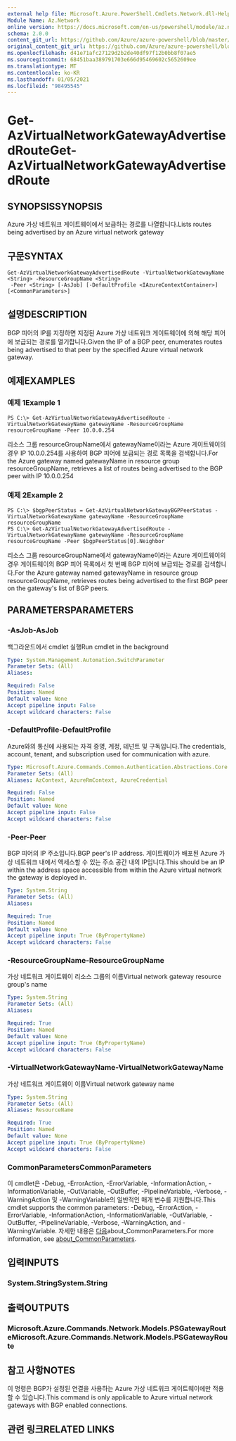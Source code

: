 ```yaml
---
external help file: Microsoft.Azure.PowerShell.Cmdlets.Network.dll-Help.xml
Module Name: Az.Network
online version: https://docs.microsoft.com/en-us/powershell/module/az.network/get-azvirtualnetworkgatewayadvertisedroute
schema: 2.0.0
content_git_url: https://github.com/Azure/azure-powershell/blob/master/src/Network/Network/help/Get-AzVirtualNetworkGatewayAdvertisedRoute.md
original_content_git_url: https://github.com/Azure/azure-powershell/blob/master/src/Network/Network/help/Get-AzVirtualNetworkGatewayAdvertisedRoute.md
ms.openlocfilehash: d41e71afc27129d2b2de40df97f12b0bb8f07ae5
ms.sourcegitcommit: 68451baa389791703e666d95469602c5652609ee
ms.translationtype: MT
ms.contentlocale: ko-KR
ms.lasthandoff: 01/05/2021
ms.locfileid: "98495545"
---
```

# <span data-ttu-id="c4f3f-101">Get-AzVirtualNetworkGatewayAdvertisedRoute</span><span class="sxs-lookup"><span data-stu-id="c4f3f-101">Get-AzVirtualNetworkGatewayAdvertisedRoute</span></span>

## <span data-ttu-id="c4f3f-102">SYNOPSIS</span><span class="sxs-lookup"><span data-stu-id="c4f3f-102">SYNOPSIS</span></span>
<span data-ttu-id="c4f3f-103">Azure 가상 네트워크 게이트웨이에서 보급하는 경로를 나열합니다.</span><span class="sxs-lookup"><span data-stu-id="c4f3f-103">Lists routes being advertised by an Azure virtual network gateway</span></span>

## <span data-ttu-id="c4f3f-104">구문</span><span class="sxs-lookup"><span data-stu-id="c4f3f-104">SYNTAX</span></span>

```
Get-AzVirtualNetworkGatewayAdvertisedRoute -VirtualNetworkGatewayName <String> -ResourceGroupName <String>
 -Peer <String> [-AsJob] [-DefaultProfile <IAzureContextContainer>] [<CommonParameters>]
```

## <span data-ttu-id="c4f3f-105">설명</span><span class="sxs-lookup"><span data-stu-id="c4f3f-105">DESCRIPTION</span></span>
<span data-ttu-id="c4f3f-106">BGP 피어의 IP를 지정하면 지정된 Azure 가상 네트워크 게이트웨이에 의해 해당 피어에 보급되는 경로를 열기합니다.</span><span class="sxs-lookup"><span data-stu-id="c4f3f-106">Given the IP of a BGP peer, enumerates routes being advertised to that peer by the specified Azure virtual network gateway.</span></span> 

## <span data-ttu-id="c4f3f-107">예제</span><span class="sxs-lookup"><span data-stu-id="c4f3f-107">EXAMPLES</span></span>

### <span data-ttu-id="c4f3f-108">예제 1</span><span class="sxs-lookup"><span data-stu-id="c4f3f-108">Example 1</span></span>
```
PS C:\> Get-AzVirtualNetworkGatewayAdvertisedRoute -VirtualNetworkGatewayName gatewayName -ResourceGroupName resourceGroupName -Peer 10.0.0.254
```

<span data-ttu-id="c4f3f-109">리소스 그룹 resourceGroupName에서 gatewayName이라는 Azure 게이트웨이의 경우 IP 10.0.0.254를 사용하여 BGP 피어에 보급되는 경로 목록을 검색합니다.</span><span class="sxs-lookup"><span data-stu-id="c4f3f-109">For the Azure gateway named gatewayName in resource group resourceGroupName, retrieves a list of routes being advertised to the BGP peer with IP 10.0.0.254</span></span>

### <span data-ttu-id="c4f3f-110">예제 2</span><span class="sxs-lookup"><span data-stu-id="c4f3f-110">Example 2</span></span>
```
PS C:\> $bgpPeerStatus = Get-AzVirtualNetworkGatewayBGPPeerStatus -VirtualNetworkGatewayName gatewayName -ResourceGroupName resourceGroupName
PS C:\> Get-AzVirtualNetworkGatewayAdvertisedRoute -VirtualNetworkGatewayName gatewayName -ResourceGroupName resourceGroupName -Peer $bgpPeerStatus[0].Neighbor
```

<span data-ttu-id="c4f3f-111">리소스 그룹 resourceGroupName에서 gatewayName이라는 Azure 게이트웨이의 경우 게이트웨이의 BGP 피어 목록에서 첫 번째 BGP 피어에 보급되는 경로를 검색합니다.</span><span class="sxs-lookup"><span data-stu-id="c4f3f-111">For the Azure gateway named gatewayName in resource group resourceGroupName, retrieves routes being advertised to the first BGP peer on the gateway's list of BGP peers.</span></span>

## <span data-ttu-id="c4f3f-112">PARAMETERS</span><span class="sxs-lookup"><span data-stu-id="c4f3f-112">PARAMETERS</span></span>

### <span data-ttu-id="c4f3f-113">-AsJob</span><span class="sxs-lookup"><span data-stu-id="c4f3f-113">-AsJob</span></span>
<span data-ttu-id="c4f3f-114">백그라운드에서 cmdlet 실행</span><span class="sxs-lookup"><span data-stu-id="c4f3f-114">Run cmdlet in the background</span></span>

```yaml
Type: System.Management.Automation.SwitchParameter
Parameter Sets: (All)
Aliases:

Required: False
Position: Named
Default value: None
Accept pipeline input: False
Accept wildcard characters: False
```

### <span data-ttu-id="c4f3f-115">-DefaultProfile</span><span class="sxs-lookup"><span data-stu-id="c4f3f-115">-DefaultProfile</span></span>
<span data-ttu-id="c4f3f-116">Azure와의 통신에 사용되는 자격 증명, 계정, 테넌트 및 구독입니다.</span><span class="sxs-lookup"><span data-stu-id="c4f3f-116">The credentials, account, tenant, and subscription used for communication with azure.</span></span>

```yaml
Type: Microsoft.Azure.Commands.Common.Authentication.Abstractions.Core.IAzureContextContainer
Parameter Sets: (All)
Aliases: AzContext, AzureRmContext, AzureCredential

Required: False
Position: Named
Default value: None
Accept pipeline input: False
Accept wildcard characters: False
```

### <span data-ttu-id="c4f3f-117">-Peer</span><span class="sxs-lookup"><span data-stu-id="c4f3f-117">-Peer</span></span>
<span data-ttu-id="c4f3f-118">BGP 피어의 IP 주소입니다.</span><span class="sxs-lookup"><span data-stu-id="c4f3f-118">BGP peer's IP address.</span></span> <span data-ttu-id="c4f3f-119">게이트웨이가 배포된 Azure 가상 네트워크 내에서 액세스할 수 있는 주소 공간 내의 IP입니다.</span><span class="sxs-lookup"><span data-stu-id="c4f3f-119">This should be an IP within the address space accessible from within the Azure virtual network the gateway is deployed in.</span></span> 

```yaml
Type: System.String
Parameter Sets: (All)
Aliases:

Required: True
Position: Named
Default value: None
Accept pipeline input: True (ByPropertyName)
Accept wildcard characters: False
```

### <span data-ttu-id="c4f3f-120">-ResourceGroupName</span><span class="sxs-lookup"><span data-stu-id="c4f3f-120">-ResourceGroupName</span></span>
<span data-ttu-id="c4f3f-121">가상 네트워크 게이트웨이 리소스 그룹의 이름</span><span class="sxs-lookup"><span data-stu-id="c4f3f-121">Virtual network gateway resource group's name</span></span>

```yaml
Type: System.String
Parameter Sets: (All)
Aliases:

Required: True
Position: Named
Default value: None
Accept pipeline input: True (ByPropertyName)
Accept wildcard characters: False
```

### <span data-ttu-id="c4f3f-122">-VirtualNetworkGatewayName</span><span class="sxs-lookup"><span data-stu-id="c4f3f-122">-VirtualNetworkGatewayName</span></span>
<span data-ttu-id="c4f3f-123">가상 네트워크 게이트웨이 이름</span><span class="sxs-lookup"><span data-stu-id="c4f3f-123">Virtual network gateway name</span></span>

```yaml
Type: System.String
Parameter Sets: (All)
Aliases: ResourceName

Required: True
Position: Named
Default value: None
Accept pipeline input: True (ByPropertyName)
Accept wildcard characters: False
```

### <span data-ttu-id="c4f3f-124">CommonParameters</span><span class="sxs-lookup"><span data-stu-id="c4f3f-124">CommonParameters</span></span>
<span data-ttu-id="c4f3f-125">이 cmdlet은 -Debug, -ErrorAction, -ErrorVariable, -InformationAction, -InformationVariable, -OutVariable, -OutBuffer, -PipelineVariable, -Verbose, -WarningAction 및 -WarningVariable의 일반적인 매개 변수를 지원합니다.</span><span class="sxs-lookup"><span data-stu-id="c4f3f-125">This cmdlet supports the common parameters: -Debug, -ErrorAction, -ErrorVariable, -InformationAction, -InformationVariable, -OutVariable, -OutBuffer, -PipelineVariable, -Verbose, -WarningAction, and -WarningVariable.</span></span> <span data-ttu-id="c4f3f-126">자세한 내용은 [다음](http://go.microsoft.com/fwlink/?LinkID=113216)about_CommonParameters.</span><span class="sxs-lookup"><span data-stu-id="c4f3f-126">For more information, see [about_CommonParameters](http://go.microsoft.com/fwlink/?LinkID=113216).</span></span>

## <span data-ttu-id="c4f3f-127">입력</span><span class="sxs-lookup"><span data-stu-id="c4f3f-127">INPUTS</span></span>

### <span data-ttu-id="c4f3f-128">System.String</span><span class="sxs-lookup"><span data-stu-id="c4f3f-128">System.String</span></span>

## <span data-ttu-id="c4f3f-129">출력</span><span class="sxs-lookup"><span data-stu-id="c4f3f-129">OUTPUTS</span></span>

### <span data-ttu-id="c4f3f-130">Microsoft.Azure.Commands.Network.Models.PSGatewayRoute</span><span class="sxs-lookup"><span data-stu-id="c4f3f-130">Microsoft.Azure.Commands.Network.Models.PSGatewayRoute</span></span>

## <span data-ttu-id="c4f3f-131">참고 사항</span><span class="sxs-lookup"><span data-stu-id="c4f3f-131">NOTES</span></span>
<span data-ttu-id="c4f3f-132">이 명령은 BGP가 설정된 연결을 사용하는 Azure 가상 네트워크 게이트웨이에만 적용할 수 있습니다.</span><span class="sxs-lookup"><span data-stu-id="c4f3f-132">This command is only applicable to Azure virtual network gateways with BGP enabled connections.</span></span>

## <span data-ttu-id="c4f3f-133">관련 링크</span><span class="sxs-lookup"><span data-stu-id="c4f3f-133">RELATED LINKS</span></span>
